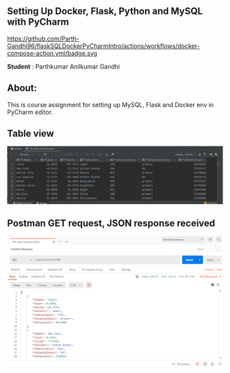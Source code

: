## Setting Up Docker, Flask, Python and MySQL with PyCharm
https://github.com/Parth-Gandhi96/flaskSQLDockerPyCharmIntro/actions/workflows/docker-compose-action.yml/badge.svg

**Student** : Parthkumar Anilkumar Gandhi

## About:
This is course assignment for setting up MySQL, Flask and Docker env in PyCharm editor.

## Table view
![Table View not displayed correctly](screenshots/table_view_of_data_using_DB_console.PNG)

## Postman GET request, JSON response received
![postman JSON response not displayed correctly](screenshots/postman_GET_requst_response.PNG)
